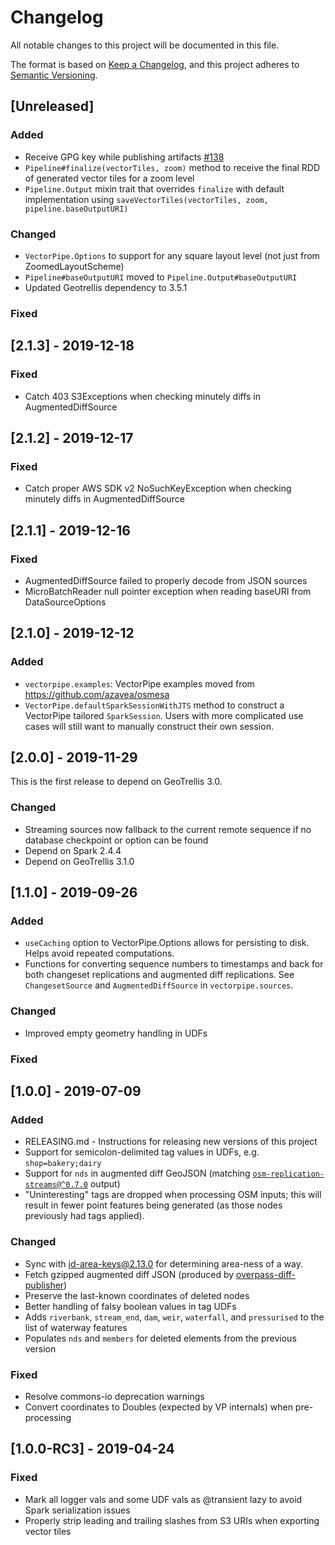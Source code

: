 <!-- markdownlint-disable MD024 -->
# Changelog

All notable changes to this project will be documented in this file.

The format is based on [Keep a Changelog](https://keepachangelog.com/en/1.0.0/),
and this project adheres to [Semantic Versioning](https://semver.org/spec/v2.0.0.html).

## [Unreleased]

### Added

- Receive GPG key while publishing artifacts [#138](https://github.com/geotrellis/vectorpipe/pull/138)
- `Pipeline#finalize(vectorTiles, zoom)` method to receive the final RDD of generated vector tiles for a zoom level
- `Pipeline.Output` mixin trait that overrides `finalize` with default implementation using `saveVectorTiles(vectorTiles, zoom, pipeline.baseOutputURI)`

### Changed

- `VectorPipe.Options` to support for any square layout level (not just from ZoomedLayoutScheme)
- `Pipeline#baseOutputURI` moved to `Pipeline.Output#baseOutputURI`
- Updated Geotrellis dependency to 3.5.1

### Fixed

## [2.1.3] - 2019-12-18

### Fixed

- Catch 403 S3Exceptions when checking minutely diffs in AugmentedDiffSource

## [2.1.2] - 2019-12-17

### Fixed

- Catch proper AWS SDK v2 NoSuchKeyException when checking minutely diffs in AugmentedDiffSource

## [2.1.1] - 2019-12-16

### Fixed

- AugmentedDiffSource failed to properly decode from JSON sources
- MicroBatchReader null pointer exception when reading baseURI from DataSourceOptions

## [2.1.0] - 2019-12-12

### Added

- `vectorpipe.examples`: VectorPipe examples moved from https://github.com/azavea/osmesa
- `VectorPipe.defaultSparkSessionWithJTS` method to construct a VectorPipe tailored `SparkSession`. Users with more complicated use cases will still want to manually construct their own session.

## [2.0.0] - 2019-11-29

This is the first release to depend on GeoTrellis 3.0.

### Changed

- Streaming sources now fallback to the current remote sequence if no database
  checkpoint or option can be found
- Depend on Spark 2.4.4
- Depend on GeoTrellis 3.1.0

## [1.1.0] - 2019-09-26

### Added

- `useCaching` option to VectorPipe.Options allows for persisting to disk.
  Helps avoid repeated computations.
- Functions for converting sequence numbers to timestamps and back for both
  changeset replications and augmented diff replications. See `ChangesetSource`
  and `AugmentedDiffSource` in `vectorpipe.sources`.

### Changed

- Improved empty geometry handling in UDFs

### Fixed

## [1.0.0] - 2019-07-09

### Added

- RELEASING.md - Instructions for releasing new versions of this project
- Support for semicolon-delimited tag values in UDFs, e.g. `shop=bakery;dairy`
- Support for `nds` in augmented diff GeoJSON (matching
  [`osm-replication-streams@^0.7.0`](https://github.com/mojodna/osm-replication-streams/tree/v0.7.0)
  output)
- "Uninteresting" tags are dropped when processing OSM inputs; this will result
  in fewer point features being generated (as those nodes previously had tags
  applied).

### Changed

- Sync with [id-area-keys@2.13.0](https://github.com/osmlab/id-area-keys/blob/v2.13.0/areaKeys.json) for determining area-ness of a way.
- Fetch gzipped augmented diff JSON (produced by [overpass-diff-publisher](https://github.com/mojodna/overpass-diff-publisher))
- Preserve the last-known coordinates of deleted nodes
- Better handling of falsy boolean values in tag UDFs
- Adds `riverbank`, `stream_end`, `dam`, `weir`, `waterfall`, and `pressurised`
  to the list of waterway features
- Populates `nds` and `members` for deleted elements from the previous version

### Fixed

- Resolve commons-io deprecation warnings
- Convert coordinates to Doubles (expected by VP internals) when pre-processing

## [1.0.0-RC3] - 2019-04-24

### Fixed

- Mark all logger vals and some UDF vals as @transient lazy to avoid Spark serialization issues
- Properly strip leading and trailing slashes from S3 URIs when exporting vector tiles
